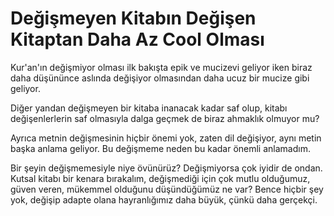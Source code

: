 # Değişmeyen Kitabın Değişen Kitaptan Daha Az Cool Olması

Kur'an'ın değişmiyor olması ilk bakışta epik ve mucizevi geliyor iken biraz daha düşününce aslında değişiyor olmasından daha ucuz bir mucize gibi geliyor.

Diğer yandan değişmeyen bir kitaba inanacak kadar saf olup, kitabı değişenlerlerin saf olmasıyla dalga geçmek de biraz ahmaklık olmuyor mu?

Ayrıca metnin değişmesinin hiçbir önemi yok, zaten dil değişiyor, aynı metin başka anlama geliyor. Bu değişmeme neden bu kadar önemli anlamadım.

Bir şeyin değişmemesiyle niye övünürüz? Değişmiyorsa çok iyidir de ondan. Kutsal kitabı bir kenara bırakalım, değişmediği için çok mutlu olduğumuz, güven veren, mükemmel olduğunu düşündüğümüz ne var? Bence hiçbir şey yok, değişip adapte olana hayranlığımız daha büyük, çünkü daha gerçekçi.
